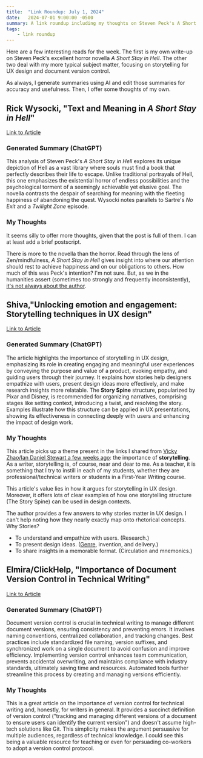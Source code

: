 ```yaml
---
title:  "Link Roundup: July 1, 2024"
date:   2024-07-01 9:00:00 -0500
summary: A link roundup including my thoughts on Steven Peck's A Short Stay in Hell, storytelling for UX design, and the importance of document version control.
tags:
    - link roundup
---
```


Here are a few interesting reads for the week. The first is my own
write-up on Steven Peck's excellent horror novella *A Short Stay in
Hell*. The other two deal with my more typical subject matter, focusing
on storytelling for UX design and document version control.

As always, I generate summaries using AI and edit those summaries for
accuracy and usefulness. Then, I offer some thoughts of my own.

## Rick Wysocki, "Text and Meaning in *A Short Stay in Hell*"

[Link to Article](/posts/2024/06/text-and-meaning-in-a-short-stay-in-hell/)

### Generated Summary (ChatGPT)

This analysis of Steven Peck's *A Short Stay in Hell* explores its
unique depiction of Hell as a vast library where souls must find a book
that perfectly describes their life to escape. Unlike traditional
portrayals of Hell, this one emphasizes the existential horror of
endless possibilities and the psychological torment of a seemingly
achievable yet elusive goal. The novella contrasts the despair of
searching for meaning with the fleeting happiness of abandoning the
quest. Wysocki notes parallels to Sartre\'s *No Exit* and a *Twilight
Zone* episode.

### My Thoughts

It seems silly to offer more thoughts, given that the post is full of
them. I can at least add a brief postscript.

There is more to the novella than the horror. Read through the lens of
Zen/mindfulness, *A Short Stay in Hell* gives insight into where our
attention should rest to achieve happiness and on our obligations to
others. How much of this was Peck's intention? I'm not sure. But, as we
in the humanities assert (sometimes too strongly and frequently
inconsistently), [it's not always about the
author](https://en.wikipedia.org/wiki/The_Death_of_the_Author).

## Shiva,"Unlocking emotion and engagement: Storytelling techniques in UX design"

[Link to
Article](https://bootcamp.uxdesign.cc/unlocking-emotion-and-engagement-storytelling-techniques-in-ux-design-855afb9cecdf)

### Generated Summary (ChatGPT)

The article highlights the importance of storytelling in UX design,
emphasizing its role in creating engaging and meaningful user
experiences by conveying the purpose and value of a product, evoking
empathy, and guiding users through their journey. It explains how
stories help designers empathize with users, present design ideas more
effectively, and make research insights more relatable. The **Story
Spine** structure, popularized by Pixar and Disney, is recommended for
organizing narratives, comprising stages like setting context,
introducing a twist, and resolving the story. Examples illustrate how
this structure can be applied in UX presentations, showing its
effectiveness in connecting deeply with users and enhancing the impact
of design work.

### My Thoughts

This article picks up a theme present in the links I shared from [Vicky
Zhao/Ian Daniel Stewart a few weeks ago](/posts/2024/06/link-roundup-june-17-2024/): the importance of
**storytelling**. As a writer, storytelling is, of course, near and dear
to me. As a teacher, it is something that I try to instill in each of my
students, whether they are professional/technical writers or students in a
First-Year Writing course.

This article's value lies in how it argues for storytelling in UX
design. Moreover, it offers lots of clear examples of how one
storytelling structure (The Story Spine) can be used in design contexts.

The author provides a few answers to why stories matter in UX design. I
can't help noting how they nearly exactly map onto rhetorical concepts.
Why Stories?

-   To understand and empathize with users. (Research.)
-   To present design ideas.
    ([Genre](/tags/genre/), invention, and
    delivery.)
-   To share insights in a memorable format. (Circulation and
    mnemonics.)

## Elmira/ClickHelp, "Importance of Document Version Control in Technical Writing"

[Link to
Article](https://clickhelp.com/clickhelp-technical-writing-blog/importance-of-document-version-control-in-technical-writing/)

### Generated Summary (ChatGPT)

Document version control is crucial in technical writing to manage
different document versions, ensuring consistency and preventing errors.
It involves naming conventions, centralized collaboration, and tracking
changes. Best practices include standardized file naming, version
suffixes, and synchronized work on a single document to avoid confusion
and improve efficiency. Implementing version control enhances team
communication, prevents accidental overwriting, and maintains compliance
with industry standards, ultimately saving time and resources. Automated
tools further streamline this process by creating and managing versions
efficiently.

### My Thoughts

This is a great article on the importance of version control for
technical writing and, honestly, for writers in general. It provides a
succinct definition of version control ("tracking and managing different
versions of a document to ensure users can identify the current
version") and doesn't assume high-tech solutions like Git. This
simplicity makes the argument persuasive for multiple audiences,
regardless of technical knowledge. I could see this being a valuable
resource for teaching or even for persuading co-workers to adopt a
version control protocol.
